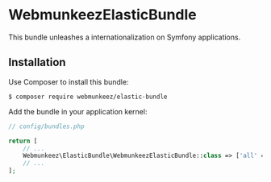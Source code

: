 # WebmunkeezElasticBundle

This bundle unleashes a internationalization on Symfony applications.

## Installation

Use Composer to install this bundle:

```console
$ composer require webmunkeez/elastic-bundle
```

Add the bundle in your application kernel:

```php
// config/bundles.php

return [
    // ...
    Webmunkeez\ElasticBundle\WebmunkeezElasticBundle::class => ['all' => true],
    // ...
];
```